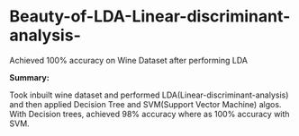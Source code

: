 # Beauty-of-LDA-Linear-discriminant-analysis-
Achieved 100% accuracy on Wine Dataset after performing LDA

**Summary:**

Took inbuilt wine dataset and performed LDA(Linear-discriminant-analysis) and then applied Decision Tree and SVM(Support Vector Machine) algos. With Decision trees, achieved 98% accuracy where as 100% accuracy with SVM.
